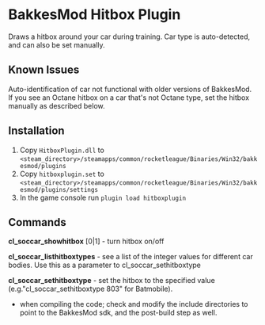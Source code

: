 # BakkesMod Hitbox Plugin
Draws a hitbox around your car during training.   Car type is auto-detected, and can also be set manually. 

## Known Issues

Auto-identification of car not functional with older versions of BakkesMod.  If you see an Octane hitbox on a car that's not Octane type, set the hitbox manually as described below.

## Installation

1. Copy `HitboxPlugin.dll` to `<steam_directory>/steamapps/common/rocketleague/Binaries/Win32/bakkesmod/plugins`
2. Copy `hitboxplugin.set` to `<steam_directory>/steamapps/common/rocketleague/Binaries/Win32/bakkesmod/plugins/settings`
3. In the game console run `plugin load hitboxplugin`

## Commands

**cl_soccar_showhitbox** [0|1] - turn hitbox on/off

**cl_soccar_listhitboxtypes** - see a list of the integer values for different car bodies.  Use this as a parameter to cl_soccar_sethitboxtype

**cl_soccar_sethitboxtype** <int> - set the hitbox to the specified value (e.g."cl_soccar_sethitboxtype 803" for Batmobile).

- when compiling the code; check and modify the include directories to point to the BakkesMod sdk, and the post-build step as well.

